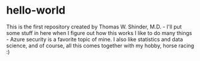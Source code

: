 # hello-world
This is the first repository created by Thomas W. Shinder, M.D. - I'll put some stuff in here when I figure out how this works
I like to do many things - Azure security is a favorite topic of mine. I also like statistics and data science, and of course, all this comes together with my hobby, horse racing :)
